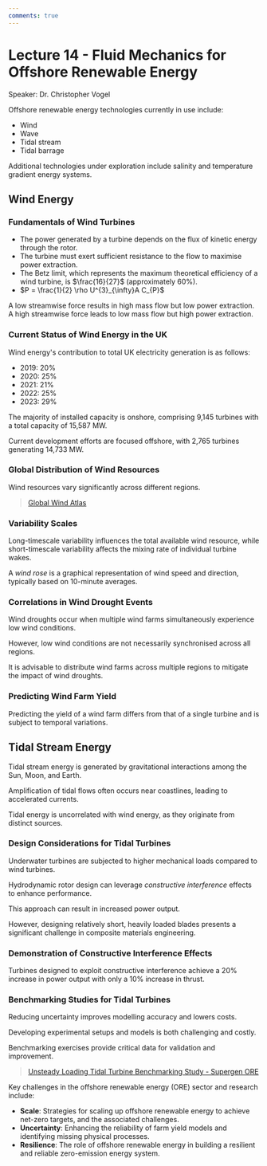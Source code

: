 ```yaml
---
comments: true
---
```


# Lecture 14 - Fluid Mechanics for Offshore Renewable Energy

Speaker: Dr. Christopher Vogel

Offshore renewable energy technologies currently in use include:

- Wind
- Wave
- Tidal stream
- Tidal barrage

Additional technologies under exploration include salinity and temperature gradient energy systems.

## Wind Energy

### Fundamentals of Wind Turbines

- The power generated by a turbine depends on the flux of kinetic energy through the rotor.
- The turbine must exert sufficient resistance to the flow to maximise power extraction.
- The Betz limit, which represents the maximum theoretical efficiency of a wind turbine, is $\frac{16}{27}$ (approximately 60%).
- $P = \frac{1}{2} \rho U^{3}_{\infty}A C_{P}$

A low streamwise force results in high mass flow but low power extraction.
A high streamwise force leads to low mass flow but high power extraction.

### Current Status of Wind Energy in the UK

Wind energy's contribution to total UK electricity generation is as follows:

- 2019: 20%
- 2020: 25%
- 2021: 21%
- 2022: 25%
- 2023: 29%

The majority of installed capacity is onshore, comprising 9,145 turbines with a total capacity of 15,587 MW.

Current development efforts are focused offshore, with 2,765 turbines generating 14,733 MW.

### Global Distribution of Wind Resources

Wind resources vary significantly across different regions.

> [Global Wind Atlas](https://globalwindatlas.info/)

### Variability Scales

Long-timescale variability influences the total available wind resource, while short-timescale variability affects the mixing rate of individual turbine wakes.

A *wind rose* is a graphical representation of wind speed and direction, typically based on 10-minute averages.

### Correlations in Wind Drought Events

Wind droughts occur when multiple wind farms simultaneously experience low wind conditions.

However, low wind conditions are not necessarily synchronised across all regions.

It is advisable to distribute wind farms across multiple regions to mitigate the impact of wind droughts.

### Predicting Wind Farm Yield

Predicting the yield of a wind farm differs from that of a single turbine and is subject to temporal variations.

## Tidal Stream Energy

Tidal stream energy is generated by gravitational interactions among the Sun, Moon, and Earth.

Amplification of tidal flows often occurs near coastlines, leading to accelerated currents.

Tidal energy is uncorrelated with wind energy, as they originate from distinct sources.

### Design Considerations for Tidal Turbines

Underwater turbines are subjected to higher mechanical loads compared to wind turbines.

Hydrodynamic rotor design can leverage *constructive interference* effects to enhance performance.

This approach can result in increased power output.

However, designing relatively short, heavily loaded blades presents a significant challenge in composite materials engineering.

### Demonstration of Constructive Interference Effects

Turbines designed to exploit constructive interference achieve a 20% increase in power output with only a 10% increase in thrust.

### Benchmarking Studies for Tidal Turbines

Reducing uncertainty improves modelling accuracy and lowers costs.

Developing experimental setups and models is both challenging and costly.

Benchmarking exercises provide critical data for validation and improvement.

> [Unsteady Loading Tidal Turbine Benchmarking Study - Supergen ORE](https://supergen-ore.net/projects/tidal-turbine-benchmarking)

Key challenges in the offshore renewable energy (ORE) sector and research include:

- **Scale**: Strategies for scaling up offshore renewable energy to achieve net-zero targets, and the associated challenges.
- **Uncertainty**: Enhancing the reliability of farm yield models and identifying missing physical processes.
- **Resilience**: The role of offshore renewable energy in building a resilient and reliable zero-emission energy system.
